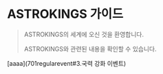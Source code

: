 # ASTROKINGS 가이드

> ASTROKINGS의 세계에 오신 것을 환영합니다.
>
> ASTROKINGS와 관련된 내용을 확인할 수 있습니다.





[aaaa](701regularevent#3.국력 강화 이벤트)

